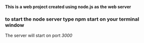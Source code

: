 #### This is a web project created using node.js as the web server
### to start the node server type npm start on your terminal window
The server will start on port *3000*